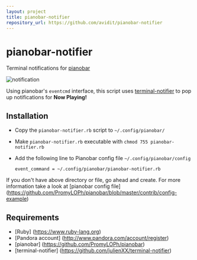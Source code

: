 ```yaml
---
layout: project
title: pianobar-notifier
repository_url: https://github.com/avidit/pianobar-notifier
---
```


# pianobar-notifier
Terminal notifications for [pianobar](https://github.com/PromyLOPh/pianobar)

![notification](../master/notification.png)

Using pianobar's `eventcmd` interface, 
this script uses [terminal-notifier](https://github.com/julienXX/terminal-notifier) 
to pop up notifications for **Now Playing!**

## Installation
* Copy the `pianobar-notifier.rb` script to `~/.config/pianobar/`
* Make `pianobar-notifier.rb` executable with `chmod 755 pianobar-notifier.rb`
* Add the following line to Pianobar config file `~/.config/pianobar/config`

	`event_command = ~/.config/pianobar/pianobar-notifier.rb`

If you don't have above directory or file, go ahead and create. For more information take a look at
[pianobar config file] (https://github.com/PromyLOPh/pianobar/blob/master/contrib/config-example)

## Requirements
* [Ruby] (https://www.ruby-lang.org)
* [Pandora account] (http://www.pandora.com/account/register) 
* [pianobar] (https://github.com/PromyLOPh/pianobar)
* [terminal-notifier] (https://github.com/julienXX/terminal-notifier) 